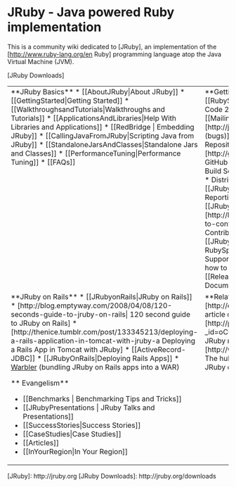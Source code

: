 JRuby - Java powered Ruby implementation
========================================
This is a community wiki dedicated to [JRuby], an implementation of the [http://www.ruby-lang.org/en Ruby] programming language atop the Java Virtual Machine (JVM).

[JRuby Downloads]

<table width="100%" cellpadding="10">
<tr valign="top">
<td>
**JRuby Basics**
* [[AboutJRuby|About JRuby]]
* [[GettingStarted|Getting Started]]
* [[WalkthroughsandTutorials|Walkthroughs and Tutorials]]
* [[ApplicationsAndLibraries|Help With Libraries and Applications]]
* [[RedBridge | Embedding JRuby]]
* [[CallingJavaFromJRuby|Scripting Java from JRuby]]
* [[StandaloneJarsAndClasses|Standalone Jars and Classes]]
* [[PerformanceTuning|Performance Tuning]]
* [[FAQs]]
</td>
<td width="50%">
**Getting Involved**
* [[RubySummerOfCode2010|Ruby Summer of Code 2010!]]
* Communicate: [[MailingLists|Mailing Lists]], [[IRC]], [http://jira.codehaus.org/browse/JRUBY JIRA (bugs)]
* Code: [http://jruby.org/git Main Repository], [http://github.com/jruby/jruby/tree/master GitHub mirror]
* Status: [http://ci.jruby.org Build Server]
* Design/Internals: [[Internals]]
* Distributions: [[JRubyDistributions]]
* [[JRubyBugReportingStyleGuide|JRuby Bug Reporting Style Guide]]
* [[JRubyStyleGuide|JRuby Style Guide]]
* [http://blog.emptyway.com/2008/03/27/how-to-contribute-to-jruby-effectively How to Contribute to JRuby Effectively]
* [[JRubyAndRubySpecs|JRuby and RubySpecs]]
* [[Ruby1_9Support|Ruby 1.9 Support]] - Remaining work to be done and how to contribute
* [[ReleaseDocumentation|Release Documentation]]
* [[RoadMap]]
</td>
</tr>
<tr valign="top">
<td>
**JRuby on Rails**
* [[JRubyonRails|JRuby on Rails]]
* [http://blog.emptyway.com/2008/04/08/120-seconds-guide-to-jruby-on-rails| 120 second guide to JRuby on Rails]
*[http://thenice.tumblr.com/post/133345213/deploying-a-rails-application-in-tomcat-with-jruby-a Deploying a Rails App in Tomcat with JRuby]
* [[ActiveRecord-JDBC]]
* [[JRubyOnRails|Deploying Rails Apps]]   
* <a href="{{project warbler page Home}}">Warbler</a> (bundling JRuby on Rails apps into a WAR)

** Evangelism**
* [[Benchmarks | Benchmarking Tips and Tricks]]
* [[JRubyPresentations | JRuby Talks and Presentations]]
* [[SuccessStories|Success Stories]]
* [[CaseStudies|Case Studies]]
* [[Articles]]
* [[InYourRegion|In Your Region]]
</td>
<td>
**Related Websites**
* [http://en.wikipedia.org/wiki/JRuby JRuby's article on Wikipedia]
* [http://pipes.yahoo.com/pipes/pipe.info?_id=oCCxOv9w3BGq_aM_1vC6Jw Fresh JRuby news Yahoo Pipes aggregator]
* [http://www.jrubyhub.com JRubyHub.com: The hub for all resources related to JRuby and JRuby on Rails resources]
</td>
<td> &nbsp; </td>
</tr>
</table>
[JRuby]: http://jruby.org
[JRuby Downloads]: http://jruby.org/downloads
